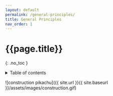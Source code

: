 ```yaml
---
layout: default
permalink: /general-principles/
title: General Principles
nav_order: 1
---
```

# {{page.title}} 
{: .no_toc }
<details markdown="block">
  <summary>
    Table of contents
  </summary>
  {: .text-delta }
- TOC
{:toc}
</details>

![construction pikachu]({{ site.url }}{{ site.baseurl }}/assets/images/construction.gif)
